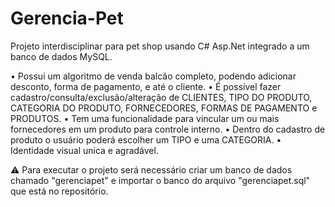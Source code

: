 # Gerencia-Pet
Projeto interdisciplinar para pet shop usando C# Asp.Net integrado a um banco de dados MySQL.

 • Possui um algoritmo de venda balcão completo, podendo adicionar desconto, forma de pagamento, e até o cliente.
 • É possível fazer cadastro/consulta/exclusão/alteração de CLIENTES, TIPO DO PRODUTO, CATEGORIA DO PRODUTO, FORNECEDORES, FORMAS DE PAGAMENTO e PRODUTOS.
 • Tem uma funcionalidade para vincular um ou mais fornecedores em um produto para controle interno.
 • Dentro do cadastro de produto o usuário poderá escolher um TIPO e uma CATEGORIA.
 • Identidade visual unica e agradável.

⚠ Para executar o projeto será necessário criar um banco de dados chamado "gerenciapet" e importar o banco do arquivo "gerenciapet.sql" que está no repositório.
